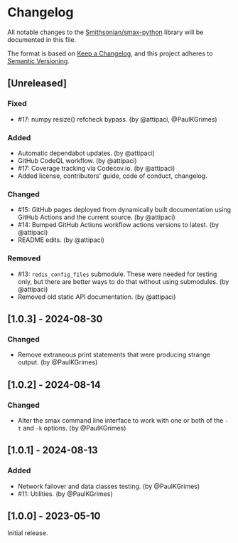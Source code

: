 # Changelog

All notable changes to the [Smithsonian/smax-python](https://github.com/Smithsonian/smax-python) library will be 
documented in this file.

The format is based on [Keep a Changelog](https://keepachangelog.com/en/1.1.0/), and this project adheres to 
[Semantic Versioning](https://semver.org/spec/v2.0.0.html).


## [Unreleased]

### Fixed

 - #17: numpy resize() refcheck bypass. (by @attipaci, @PaulKGrimes)

### Added

 - Automatic dependabot updates. (by @attipaci)
 - GitHub CodeQL workflow. (by @attipaci)
 - #17: Coverage tracking via Codecov.io. (by @attipaci)
 - Added license, contributors' guide, code of conduct, changelog.
 
### Changed

 - #15: GitHub pages deployed from dynamically built documentation using GitHub Actions and the current source. (by 
   @attipaci)
 - #14: Bumped GitHub Actions workflow actions versions to latest. (by @attipaci)
 - README edits. (by @attipaci)

### Removed

 - #13: `redis_config_files` submodule. These were needed for testing only, but there are better ways to do that 
   without using submodules. (by @attipaci)
 - Removed old static API documentation. (by @attipaci)
 

## [1.0.3] - 2024-08-30
 
### Changed

 - Remove extraneous print statements that were producing strange output. (by @PaulKGrimes)


## [1.0.2] - 2024-08-14

### Changed

 - Alter the smax command line interface to work with one or both of the `-t` and `-k` options. (by @PaulKGrimes)

## [1.0.1] - 2024-08-13

### Added

 - Network failover and data classes testing. (by @PaulKGrimes)
 - #11: Utilities. (by @PaulKGrimes)
 

## [1.0.0] - 2023-05-10

Initial release.
